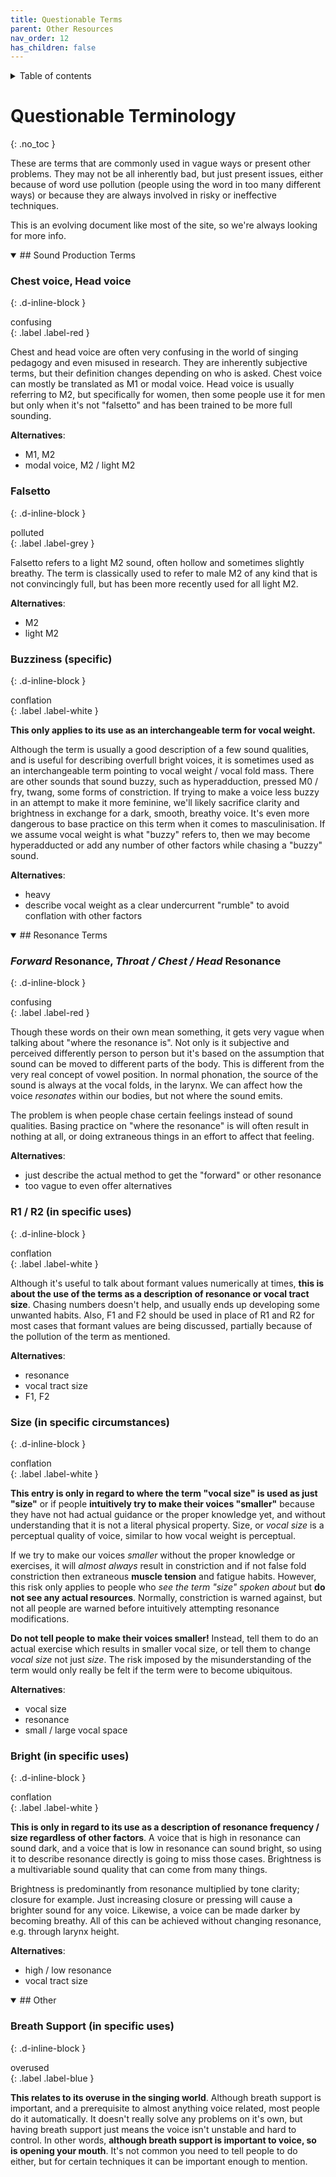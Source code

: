 ```yaml
---
title: Questionable Terms
parent: Other Resources
nav_order: 12
has_children: false
---
```

<details closed markdown="block">
  <summary>
    Table of contents
  </summary>
{: .text-delta }
1. TOC
{:toc}
</details>

# Questionable Terminology
{: .no_toc }

These are terms that are commonly used in vague ways or present other problems. They may not be all inherently bad, but just present issues, either because of word use pollution (people using the word in too many different ways) or because they are always involved in risky or ineffective techniques.

This is an evolving document like most of the site, so we're always looking for more info.


<details open markdown="block"><summary markdown="block">
## Sound Production Terms
</summary>

### Chest voice, Head voice

{: .d-inline-block }
<div>confusing</div>{: .label .label-red }

Chest and head voice are often very confusing in the world of singing pedagogy and even misused in research. They are inherently subjective terms, but their definition changes depending on who is asked. Chest voice can mostly be translated as M1 or modal voice. Head voice is usually referring to M2, but specifically for women, then some people use it for men but only when it's not "falsetto" and has been trained to be more full sounding.

**Alternatives**:
- M1, M2
- modal voice, M2 / light M2

### Falsetto

{: .d-inline-block }
<div>polluted</div>{: .label .label-grey }

Falsetto refers to a light M2 sound, often hollow and sometimes slightly breathy. The term is classically used to refer to male M2 of any kind that is not convincingly full, but has been more recently used for all light M2.

**Alternatives**:
- M2
- light M2

### Buzziness (specific)

{: .d-inline-block }
<div>conflation</div>{: .label .label-white }

**This only applies to its use as an interchangeable term for vocal weight.**

Although the term is usually a good description of a few sound qualities, and is useful for describing overfull bright voices, it is sometimes used as an interchangeable term pointing to vocal weight / vocal fold mass. There are other sounds that sound buzzy, such as hyperadduction, pressed M0 / fry, twang, some forms of constriction. If trying to make a voice less buzzy in an attempt to make it more feminine, we'll likely sacrifice clarity and brightness in exchange for a dark, smooth, breathy voice. It's even more dangerous to base practice on this term when it comes to masculinisation. If we assume vocal weight is what "buzzy" refers to, then we may become hyperadducted or add any number of other factors while chasing a "buzzy" sound.

**Alternatives**:
- heavy
- describe vocal weight as a clear undercurrent "rumble" to avoid conflation with other factors

</details>


<details open markdown="block"><summary markdown="block">
## Resonance Terms
</summary>

### *Forward* Resonance, *Throat / Chest / Head* Resonance

{: .d-inline-block }
<div>confusing</div>{: .label .label-red }

Though these words on their own mean something, it gets very vague when talking about "where the resonance is". Not only is it subjective and perceived differently person to person but it's based on the assumption that sound can be moved to different parts of the body. This is different from the very real concept of vowel position. In normal phonation, the source of the sound is always at the vocal folds, in the larynx. We can affect how the voice *resonates* within our bodies, but not where the sound emits.

The problem is when people chase certain feelings instead of sound qualities. Basing practice on "where the resonance" is will often result in nothing at all, or doing extraneous things in an effort to affect that feeling.

**Alternatives**:
- just describe the actual method to get the "forward" or other resonance
- too vague to even offer alternatives

### R1 / R2 (in specific uses)

{: .d-inline-block }
<div>conflation</div>{: .label .label-white }

Although it's useful to talk about formant values numerically at times, **this is about the use of the terms as a description of resonance or vocal tract size**. Chasing numbers doesn't help, and usually ends up developing some unwanted habits. Also, F1 and F2 should be used in place of R1 and R2 for most cases that formant values are being discussed, partially because of the pollution of the term as mentioned.

**Alternatives**:
- resonance
- vocal tract size
- F1, F2

### Size (in specific circumstances)

{: .d-inline-block }
<div>conflation</div>{: .label .label-white }

**This entry is only in regard to where the term "vocal size" is used as just "size"** or if people **intuitively try to make their voices "smaller"** because they have not had actual guidance or the proper knowledge yet, and without understanding that it is not a literal physical property. Size, or *vocal size* is a perceptual quality of voice, similar to how vocal weight is perceptual.

If we try to make our voices *smaller* without the proper knowledge or exercises, it will *almost always* result in constriction and if not false fold constriction then extraneous **muscle tension** and fatigue habits. However, this risk only applies to people who *see the term "size" spoken about* but **do not see any actual resources**. Normally, constriction is warned against, but not all people are warned before intuitively attempting resonance modifications.

**Do not tell people to make their voices smaller!** Instead, tell them to do an actual exercise which results in smaller vocal size, or tell them to change *vocal size* not just *size*. The risk imposed by the misunderstanding of the term would only really be felt if the term were to become ubiquitous.

**Alternatives**:
- vocal size
- resonance
- small / large vocal space

### Bright (in specific uses)

{: .d-inline-block }
<div>conflation</div>{: .label .label-white }

**This is only in regard to its use as a description of resonance frequency / size regardless of other factors**. A voice that is high in resonance can sound dark, and a voice that is low in resonance can sound bright, so using it to describe resonance directly is going to miss those cases. Brightness is a multivariable sound quality that can come from many things.

Brightness is predominantly from resonance multiplied by tone clarity; closure for example. Just increasing closure or pressing will cause a brighter sound for any voice. Likewise, a voice can be made darker by becoming breathy. All of this can be achieved without changing resonance, e.g. through larynx height.

**Alternatives**:
- high / low resonance
- vocal tract size

</details>


<details open markdown="block"><summary markdown="block">
## Other
</summary>

### Breath Support (in specific uses)

{: .d-inline-block }
<div>overused</div>{: .label .label-blue }

**This relates to its overuse in the singing world**. Although breath support is important, and a prerequisite to almost anything voice related, most people do it automatically. It doesn't really solve any problems on it's own, but having breath support just means the voice isn't unstable and hard to control. In other words, **although breath support is important to voice, so is opening your mouth**. It's not common you need to tell people to do either, but for certain techniques it can be important enough to mention.

</details>
